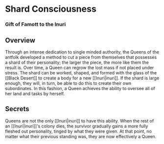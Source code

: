 # Shard Consciousness
### Gift of Famott to the Inuri

## Overview

Through an intense dedication to single minded authority, the Queens of the antfolk developed a method to cut a piece from themselves that possesses a shard of their personality; the larger the piece, the more like them the result is.
Over time, a Queen can regrow the lost mass if not placed under stress.
The shard can be worked, shaped, and formed with the glass of the [[Black Desert]] to create a body for a new [[Inuri|inuri]].
If the shard is large enough, they will, in turn, be able to do this to create their own subordinates.
In this fashion, a Queen achieves the ability to oversee all of her land and tasks by herself.

## Secrets

Queens are not the only [[Inuri|inuri]] to have this ability.
When the rest of an [[Inuri|inuri]]'s colony dies, the survivor gradually gains a more fully fleshed out personality, tinged by what they were given.
At that point, no matter what their previous standing was, they are now effectively a Queen.